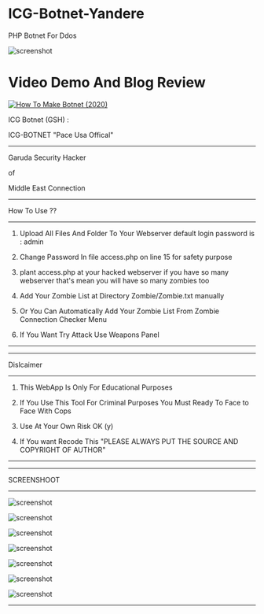 # ICG-Botnet-Yandere

PHP Botnet For Ddos

![screenshot](https://3.bp.blogspot.com/-ryfo-yQDuUM/WIvcIM8LRyI/AAAAAAAAAaE/0CY-9t2TESQaIHOOofeMWNLWC4IUxOl0gCLcB/s1600/lock.png)

# Video Demo And Blog Review

[![How To Make Botnet (2020)](https://i.ytimg.com/vi/P-zUkBOgdwY/maxresdefault.jpg)](https://www.youtube.com/)

ICG Botnet (GSH) : 

ICG-BOTNET "Pace Usa Offical"

______________________________________

Garuda Security Hacker

of

Middle East Connection

______________________________________

How To Use ??

______________________________________

1. Upload All Files And Folder To Your Webserver default login password is : admin

2. Change Password In file access.php on line 15 for safety purpose

3. plant access.php at your hacked webserver if you have so many webserver that's mean you will have so many zombies too

4. Add Your Zombie List at Directory Zombie/Zombie.txt manually

5. Or You Can Automatically Add Your Zombie List From Zombie Connection Checker Menu

6. If You Want Try Attack Use Weapons Panel

______________________________________

______________________________________

Dislcaimer
______________________________________

1. This WebApp Is Only For Educational Purposes

2. If You Use This Tool For Criminal Purposes You Must Ready To Face to Face With Cops

3. Use At Your Own Risk OK (y)

4. If You want Recode This "PLEASE ALWAYS PUT THE SOURCE AND COPYRIGHT OF AUTHOR"

______________________________________

______________________________________

SCREENSHOOT

______________________________________

![screenshot](https://1.bp.blogspot.com/-ezDpEyJZWVs/WIvbk5bvr-I/AAAAAAAAAZs/RD1HTgBb5ssozAdbR2eN9PtxTaIQITEuwCLcB/s640/Screenshot%2Bfrom%2B2017-01-28%2B06%253A11%253A58.png)

![screenshot](https://1.bp.blogspot.com/-JvyaDJ5s8Mo/WIvbkhIhgfI/AAAAAAAAAZo/ujMZ8M5kShAVcaSqPjeQeE9wNFDdD8ovwCLcB/s1600/Screenshot%2Bfrom%2B2017-01-28%2B06%253A12%253A06.png)

![screenshot](https://4.bp.blogspot.com/-MiV4cFrercg/WIvbk6nLbHI/AAAAAAAAAZw/ypU3u-TGw9g4wquUNarnA3-9x-dTw7OEwCLcB/s1600/Screenshot%2Bfrom%2B2017-01-28%2B06%253A12%253A26.png)

![screenshot](https://4.bp.blogspot.com/-s2uDJN0Rm3Y/WIvbldA-u1I/AAAAAAAAAZ0/EhV-lI5P83UifdNTJa-lDmhc5p1IK6sogCLcB/s1600/Screenshot%2Bfrom%2B2017-01-28%2B06%253A12%253A36.png)

![screenshot](https://4.bp.blogspot.com/-GapKGwnaHic/WIvblzjtjNI/AAAAAAAAAZ8/cGLNoSM9NmkIYVqmPqSfu0kxRE0pz7bawCLcB/s1600/Screenshot%2Bfrom%2B2017-01-28%2B06%253A12%253A42.png)

![screenshot](https://2.bp.blogspot.com/-cPjGc0THf6A/WIvblmLY2nI/AAAAAAAAAZ4/bFwuZepHTVgIP1HOYgU-6wv9W3AVNgY4QCLcB/s1600/Screenshot%2Bfrom%2B2017-01-28%2B06%253A13%253A13.png)

![screenshot](https://1.bp.blogspot.com/-YeuYMrAmtaU/WIvbmEE7dqI/AAAAAAAAAaA/B0OReFFVyw0JzMmb_ARBYJ65fg8Zf9-RACLcB/s1600/Screenshot%2Bfrom%2B2017-01-28%2B06%253A13%253A35.png)
______________________________________

